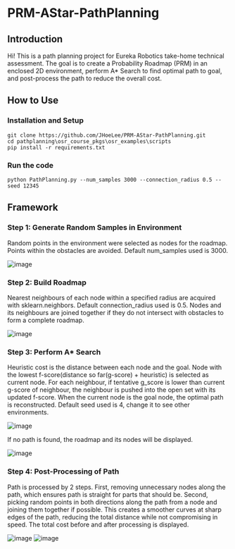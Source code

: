 # PRM-AStar-PathPlanning
## Introduction
Hi! This is a path planning project for Eureka Robotics take-home technical assessment. The goal is to create a Probability Roadmap (PRM) in an enclosed 2D environment, perform A* Search to find optimal path to goal, and post-process the path to reduce the overall cost.

## How to Use

### Installation and Setup
    git clone https://github.com/JHoeLee/PRM-AStar-PathPlanning.git
    cd pathplanning\osr_course_pkgs\osr_examples\scripts
    pip install -r requirements.txt

### Run the code
    python PathPlanning.py --num_samples 3000 --connection_radius 0.5 --seed 12345

## Framework
### Step 1: Generate Random Samples in Environment
Random points in the environment were selected as nodes for the roadmap. Points within the obstacles are avoided. Default num_samples used is 3000.

![image](https://github.com/JHoeLee/PRM-AStar-PathPlanning/assets/111511618/19904b97-e1ce-4225-9ec7-8b697f86ab4a)

### Step 2: Build Roadmap
Nearest neighbours of each node within a specified radius are acquired with sklearn.neighbors. Default connection_radius used is 0.5. Nodes and its neighbours are joined together if they do not intersect with obstacles to form a complete roadmap.

![image](https://github.com/JHoeLee/PRM-AStar-PathPlanning/assets/111511618/228c4de2-fffe-4cee-95f6-b2c6e5d43474)

### Step 3: Perform A* Search
Heuristic cost is the distance between each node and the goal. Node with the lowest f-score(distance so far(g-score) + heuristic) is selected as current node. For each neighbour, if tentative g_score is lower than current g-score of neighbour, the neighbour is pushed into the open set with its updated f-score. When the current node is the goal node, the optimal path is reconstructed. Default seed used is 4, change it to see other environments.

![image](https://github.com/JHoeLee/PRM-AStar-PathPlanning/assets/111511618/99269129-f76d-4194-9bde-8fce10f98294)


If no path is found, the roadmap and its nodes will be displayed.

![image](https://github.com/JHoeLee/PRM-AStar-PathPlanning/assets/111511618/72e63589-2604-4def-8bdb-59ee92478783)

### Step 4: Post-Processing of Path
Path is processed by 2 steps. First, removing unnecessary nodes along the path, which ensures path is straight for parts that should be. Second, picking random points in both directions along the path from a node and joining them together if possible. This creates a smoother curves at sharp edges of the path, reducing the total distance while not compromising in speed. The total cost before and after processing is displayed.

![image](https://github.com/JHoeLee/PRM-AStar-PathPlanning/assets/111511618/71f02251-4c3a-41ad-9317-492371680d8c)
![image](https://github.com/JHoeLee/PRM-AStar-PathPlanning/assets/111511618/7dbf5a59-9859-4716-9d42-b441d39cf72b)



 
